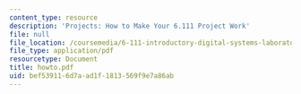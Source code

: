```yaml
---
content_type: resource
description: 'Projects: How to Make Your 6.111 Project Work'
file: null
file_location: /coursemedia/6-111-introductory-digital-systems-laboratory-fall-2002/bef539116d7aad1f1813569f9e7a86ab_howto.pdf
file_type: application/pdf
resourcetype: Document
title: howto.pdf
uid: bef53911-6d7a-ad1f-1813-569f9e7a86ab
---
```

